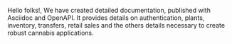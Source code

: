 Hello folks!, We have created detailed documentation, published with Asciidoc and OpenAPI. It provides details on authentication, plants, inventory, transfers, retail sales and the others details necessary to create robust cannabis applications. 